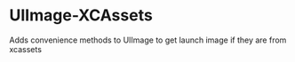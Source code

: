 UIImage-XCAssets
================

Adds convenience methods to UIImage to get launch image if they are from xcassets
